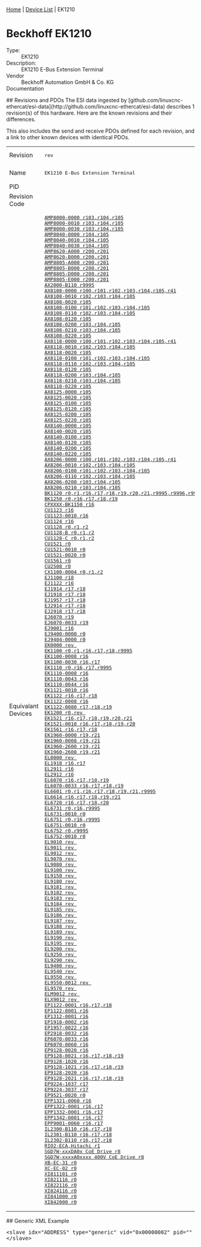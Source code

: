 <div class="nav"><a href="/esi-data">Home</a> | <a href="/esi-data/devices">Device List</a> | EK1210</div>

#  Beckhoff EK1210

<dl>
  <dt>Type:</dt><dd>EK1210</dd>
  <dt>Description:</dt><dd>EK1210 E-Bus Extension Terminal</dd>
  <dt>Vendor</dt><dd>Beckhoff Automation GmbH & Co. KG</dd>
  <dt>Documentation</dt><dd><a href=""></a></dd>
</dl>
## Revisions and PDOs
The ESI data ingested by [github.com/linuxcnc-ethercat/esi-data](http://github.com/linuxcnc-ethercat/esi-data) describes 1 revision(s) of this hardware.  Here are the known revisions and their differences.

This also includes the send and receive PDOs defined for each revision, and a link to other known devices with identical PDOs.

<table>
<tr >
<td class="first">Revision</td>
<td ><pre>rev </pre></td>
</tr>
<tr >
<td class="first">Name</td>
<td ><pre>EK1210 E-Bus Extension Terminal</pre></td>
</tr>
<tr >
<td class="first">PID</td>
<td ></td>
</tr>
<tr >
<td class="first">Revision Code</td>
<td ></td>
</tr>
<tr >
<td class="first">Equivalant Devices</td>
<td ><pre><a href="AMP8000-0000">AMP8000-0000 r103,r104,r105</a><br/><a href="AMP8000-0010">AMP8000-0010 r103,r104,r105</a><br/><a href="AMP8000-0030">AMP8000-0030 r103,r104,r105</a><br/><a href="AMP8040-0000">AMP8040-0000 r104,r105</a><br/><a href="AMP8040-0010">AMP8040-0010 r104,r105</a><br/><a href="AMP8040-0030">AMP8040-0030 r104,r105</a><br/><a href="AMP8620-A000">AMP8620-A000 r200,r201</a><br/><a href="AMP8620-B000">AMP8620-B000 r200,r201</a><br/><a href="AMP8805-A000">AMP8805-A000 r200,r201</a><br/><a href="AMP8805-B000">AMP8805-B000 r200,r201</a><br/><a href="AMP8805-D000">AMP8805-D000 r200,r201</a><br/><a href="AMP8805-E000">AMP8805-E000 r200,r201</a><br/><a href="AX2000-B110">AX2000-B110 r9995</a><br/><a href="AX8108-0000">AX8108-0000 r100,r101,r102,r103,r104,r105,r41</a><br/><a href="AX8108-0010">AX8108-0010 r102,r103,r104,r105</a><br/><a href="AX8108-0020">AX8108-0020 r105</a><br/><a href="AX8108-0100">AX8108-0100 r101,r102,r103,r104,r105</a><br/><a href="AX8108-0110">AX8108-0110 r102,r103,r104,r105</a><br/><a href="AX8108-0120">AX8108-0120 r105</a><br/><a href="AX8108-0200">AX8108-0200 r103,r104,r105</a><br/><a href="AX8108-0210">AX8108-0210 r103,r104,r105</a><br/><a href="AX8108-0220">AX8108-0220 r105</a><br/><a href="AX8118-0000">AX8118-0000 r100,r101,r102,r103,r104,r105,r41</a><br/><a href="AX8118-0010">AX8118-0010 r102,r103,r104,r105</a><br/><a href="AX8118-0020">AX8118-0020 r105</a><br/><a href="AX8118-0100">AX8118-0100 r101,r102,r103,r104,r105</a><br/><a href="AX8118-0110">AX8118-0110 r102,r103,r104,r105</a><br/><a href="AX8118-0120">AX8118-0120 r105</a><br/><a href="AX8118-0200">AX8118-0200 r103,r104,r105</a><br/><a href="AX8118-0210">AX8118-0210 r103,r104,r105</a><br/><a href="AX8118-0220">AX8118-0220 r105</a><br/><a href="AX8125-0000">AX8125-0000 r105</a><br/><a href="AX8125-0020">AX8125-0020 r105</a><br/><a href="AX8125-0100">AX8125-0100 r105</a><br/><a href="AX8125-0120">AX8125-0120 r105</a><br/><a href="AX8125-0200">AX8125-0200 r105</a><br/><a href="AX8125-0220">AX8125-0220 r105</a><br/><a href="AX8140-0000">AX8140-0000 r105</a><br/><a href="AX8140-0020">AX8140-0020 r105</a><br/><a href="AX8140-0100">AX8140-0100 r105</a><br/><a href="AX8140-0120">AX8140-0120 r105</a><br/><a href="AX8140-0200">AX8140-0200 r105</a><br/><a href="AX8140-0220">AX8140-0220 r105</a><br/><a href="AX8206-0000">AX8206-0000 r100,r101,r102,r103,r104,r105,r41</a><br/><a href="AX8206-0010">AX8206-0010 r102,r103,r104,r105</a><br/><a href="AX8206-0100">AX8206-0100 r101,r102,r103,r104,r105</a><br/><a href="AX8206-0110">AX8206-0110 r102,r103,r104,r105</a><br/><a href="AX8206-0200">AX8206-0200 r103,r104,r105</a><br/><a href="AX8206-0210">AX8206-0210 r103,r104,r105</a><br/><a href="BK1120">BK1120 r0,r1,r16,r17,r18,r19,r20,r21,r9995,r9996,r9997,r9998</a><br/><a href="BK1250">BK1250 r0,r16,r17,r18,r19</a><br/><a href="CPXXXX-BK1150">CPXXXX-BK1150 r16</a><br/><a href="CU1123">CU1123 r16</a><br/><a href="CU1123-0010">CU1123-0010 r16</a><br/><a href="CU1124">CU1124 r16</a><br/><a href="CU1128">CU1128 r0,r1,r2</a><br/><a href="CU1128-B">CU1128-B r0,r1,r2</a><br/><a href="CU1128-C">CU1128-C r0,r1,r2</a><br/><a href="CU1521">CU1521 r0</a><br/><a href="CU1521-0010">CU1521-0010 r0</a><br/><a href="CU1521-0020">CU1521-0020 r0</a><br/><a href="CU1561">CU1561 r0</a><br/><a href="CU2508">CU2508 r0</a><br/><a href="CX1100-0004">CX1100-0004 r0,r1,r2</a><br/><a href="EJ1100">EJ1100 r18</a><br/><a href="EJ1122">EJ1122 r16</a><br/><a href="EJ1914">EJ1914 r17,r18</a><br/><a href="EJ1918">EJ1918 r17,r18</a><br/><a href="EJ1957">EJ1957 r17,r18</a><br/><a href="EJ2914">EJ2914 r17,r18</a><br/><a href="EJ2918">EJ2918 r17,r18</a><br/><a href="EJ6070">EJ6070 r19</a><br/><a href="EJ6070-0033">EJ6070-0033 r19</a><br/><a href="EJ9001">EJ9001 r16</a><br/><a href="EJ9400-0000">EJ9400-0000 r0</a><br/><a href="EJ9404-0000">EJ9404-0000 r0</a><br/><a href="EK0000">EK0000 rev </a><br/><a href="EK1100">EK1100 r0,r1,r16,r17,r18,r9995</a><br/><a href="EK1100-0008">EK1100-0008 r16</a><br/><a href="EK1100-0030">EK1100-0030 r16,r17</a><br/><a href="EK1110">EK1110 r0,r16,r17,r9995</a><br/><a href="EK1110-0008">EK1110-0008 r16</a><br/><a href="EK1110-0043">EK1110-0043 r16</a><br/><a href="EK1110-0044">EK1110-0044 r16</a><br/><a href="EK1121-0010">EK1121-0010 r16</a><br/><a href="EK1122">EK1122 r16,r17,r18</a><br/><a href="EK1122-0008">EK1122-0008 r16</a><br/><a href="EK1122-0080">EK1122-0080 r17,r18,r19</a><br/><a href="EK1200">EK1200 r0,rev </a><br/><a href="EK1521">EK1521 r16,r17,r18,r19,r20,r21</a><br/><a href="EK1521-0010">EK1521-0010 r16,r17,r18,r19,r20</a><br/><a href="EK1561">EK1561 r16,r17,r18</a><br/><a href="EK1960-0000">EK1960-0000 r19,r21</a><br/><a href="EK1960-0008">EK1960-0008 r19,r21</a><br/><a href="EK1960-2600">EK1960-2600 r19,r21</a><br/><a href="EK1960-2608">EK1960-2608 r19,r21</a><br/><a href="EL0000">EL0000 rev </a><br/><a href="EL1918">EL1918 r16,r17</a><br/><a href="EL2911">EL2911 r16</a><br/><a href="EL2912">EL2912 r16</a><br/><a href="EL6070">EL6070 r16,r17,r18,r19</a><br/><a href="EL6070-0033">EL6070-0033 r16,r17,r18,r19</a><br/><a href="EL6601">EL6601 r0,r1,r16,r17,r18,r19,r21,r9995</a><br/><a href="EL6614">EL6614 r16,r17,r18,r19,r21</a><br/><a href="EL6720">EL6720 r16,r17,r18,r20</a><br/><a href="EL6731">EL6731 r0,r16,r9995</a><br/><a href="EL6731-0010">EL6731-0010 r0</a><br/><a href="EL6751">EL6751 r0,r16,r9995</a><br/><a href="EL6751-0010">EL6751-0010 r0</a><br/><a href="EL6752">EL6752 r0,r9995</a><br/><a href="EL6752-0010">EL6752-0010 r0</a><br/><a href="EL9010">EL9010 rev </a><br/><a href="EL9011">EL9011 rev </a><br/><a href="EL9012">EL9012 rev </a><br/><a href="EL9070">EL9070 rev </a><br/><a href="EL9080">EL9080 rev </a><br/><a href="EL9100">EL9100 rev </a><br/><a href="EL9150">EL9150 rev </a><br/><a href="EL9180">EL9180 rev </a><br/><a href="EL9181">EL9181 rev </a><br/><a href="EL9182">EL9182 rev </a><br/><a href="EL9183">EL9183 rev </a><br/><a href="EL9184">EL9184 rev </a><br/><a href="EL9185">EL9185 rev </a><br/><a href="EL9186">EL9186 rev </a><br/><a href="EL9187">EL9187 rev </a><br/><a href="EL9188">EL9188 rev </a><br/><a href="EL9189">EL9189 rev </a><br/><a href="EL9190">EL9190 rev </a><br/><a href="EL9195">EL9195 rev </a><br/><a href="EL9200">EL9200 rev </a><br/><a href="EL9250">EL9250 rev </a><br/><a href="EL9290">EL9290 rev </a><br/><a href="EL9400">EL9400 rev </a><br/><a href="EL9540">EL9540 rev </a><br/><a href="EL9550">EL9550 rev </a><br/><a href="EL9550-0012">EL9550-0012 rev </a><br/><a href="EL9570">EL9570 rev </a><br/><a href="ELM9012">ELM9012 rev </a><br/><a href="ELX9012">ELX9012 rev </a><br/><a href="EP1122-0001">EP1122-0001 r16,r17,r18</a><br/><a href="EP1122-8001">EP1122-8001 r16</a><br/><a href="EP1312-0001">EP1312-0001 r16</a><br/><a href="EP1918-0002">EP1918-0002 r16</a><br/><a href="EP1957-0022">EP1957-0022 r16</a><br/><a href="EP2918-0032">EP2918-0032 r16</a><br/><a href="EP6070-0033">EP6070-0033 r16</a><br/><a href="EP6070-0060">EP6070-0060 r16</a><br/><a href="EP9128-0020">EP9128-0020 r16</a><br/><a href="EP9128-0021">EP9128-0021 r16,r17,r18,r19</a><br/><a href="EP9128-1020">EP9128-1020 r16</a><br/><a href="EP9128-1021">EP9128-1021 r16,r17,r18,r19</a><br/><a href="EP9128-2020">EP9128-2020 r16</a><br/><a href="EP9128-2021">EP9128-2021 r16,r17,r18,r19</a><br/><a href="EP9224-1037">EP9224-1037 r17</a><br/><a href="EP9224-3037">EP9224-3037 r17</a><br/><a href="EP9521-0020">EP9521-0020 r0</a><br/><a href="EPP1321-0060">EPP1321-0060 r16</a><br/><a href="EPP1322-0001">EPP1322-0001 r16,r17</a><br/><a href="EPP1332-0001">EPP1332-0001 r16,r17</a><br/><a href="EPP1342-0001">EPP1342-0001 r16,r17</a><br/><a href="EPP9001-0060">EPP9001-0060 r16,r17</a><br/><a href="IL2300-B110">IL2300-B110 r16,r17,r18</a><br/><a href="IL2301-B110">IL2301-B110 r16,r17,r18</a><br/><a href="IL2302-B110">IL2302-B110 r16,r17,r18</a><br/><a href="RIO2-ECA%2CHitachi">RIO2-ECA,Hitachi r1</a><br/><a href="SGD7W-xxxDA0x+CoE+Drive">SGD7W-xxxDA0x CoE Drive r8</a><br/><a href="SGD7W-xxxxA0xxxx+400V+CoE+Drive">SGD7W-xxxxA0xxxx 400V CoE Drive r8</a><br/><a href="XB-EC-31">XB-EC-31 r0</a><br/><a href="XC-EC-02">XC-EC-02 r0</a><br/><a href="XI811101">XI811101 r0</a><br/><a href="XI821116">XI821116 r0</a><br/><a href="XI822116">XI822116 r0</a><br/><a href="XI824116">XI824116 r0</a><br/><a href="XI841000">XI841000 r0</a><br/><a href="XI842000">XI842000 r0</a></pre></td>
</tr>
</table>
## Generic XML Example
<pre class="xml">
&lt;slave idx="ADDRESS" type="generic" vid="0x00000002" pid="" configPdos="true"&gt;
&lt;/slave&gt;
</pre>
